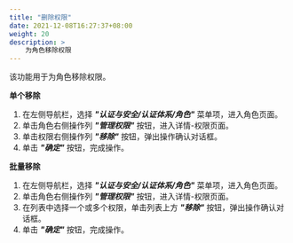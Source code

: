 ```yaml
---
title: "删除权限"
date: 2021-12-08T16:27:37+08:00
weight: 20
description: >
    为角色移除权限
---
```


该功能用于为角色移除权限。

**单个移除**

1. 在左侧导航栏，选择 **_"认证与安全/认证体系/角色"_** 菜单项，进入角色页面。
2. 单击角色右侧操作列 **_"管理权限"_** 按钮，进入详情-权限页面。
2. 单击权限右侧操作列 **_"移除"_** 按钮，弹出操作确认对话框。
3. 单击 **_"确定"_** 按钮，完成操作。

**批量移除**

1. 在左侧导航栏，选择 **_"认证与安全/认证体系/角色"_** 菜单项，进入角色页面。
2. 单击角色右侧操作列 **_"管理权限"_** 按钮，进入详情-权限页面。
2. 在列表中选择一个或多个权限，单击列表上方 **_"移除"_** 按钮，弹出操作确认对话框。
3. 单击 **_"确定"_** 按钮，完成操作。